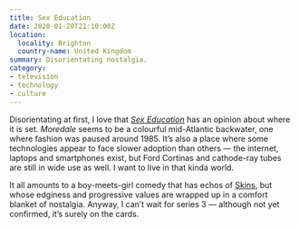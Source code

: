 ```yaml
---
title: Sex Education
date: 2020-01-20T21:10:00Z
location:
  locality: Brighton
  country-name: United Kingdom
summary: Disorientating nostalgia.
category:
- television
- technology
- culture
---
```

Disorientating at first, I love that <cite>[Sex Education][1]</cite> has an opinion about where it is set. *Moredale* seems to be a colourful mid-Atlantic backwater, one where fashion was paused around 1985. It’s also a place where some technologies appear to face slower adoption than others — the internet, laptops and smartphones exist, but Ford Cortinas and cathode-ray tubes are still in wide use as well. I want to live in that kinda world.

It all amounts to a boy-meets-girl comedy that has echos of [Skins][2], but whose edginess and progressive values are wrapped up in a comfort blanket of nostalgia. Anyway, I can’t wait for series 3 — although not yet confirmed, it’s surely on the cards.

[1]: https://www.netflix.com/watch/81084782
[2]: https://en.wikipedia.org/wiki/Skins_(British_TV_series)
